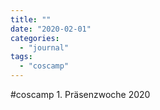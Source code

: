```yaml
---
title: ""
date: "2020-02-01"
categories: 
  - "journal"
tags: 
  - "coscamp"
---
```


#coscamp 1. Präsenzwoche 2020
